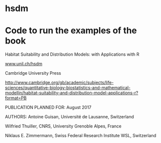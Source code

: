 # hsdm 
# Code to run the examples of the book
Habitat Suitability and Distribution Models: 
with Applications with R

www.unil.ch/hsdm

Cambridge University Press

http://www.cambridge.org/gb/academic/subjects/life-sciences/quantitative-biology-biostatistics-and-mathematical-modellin/habitat-suitability-and-distribution-model-applications-r?format=PB

PUBLICATION PLANNED FOR: August 2017
 

AUTHORS:
Antoine Guisan, Université de Lausanne, Switzerland

Wilfried Thuiller, CNRS, University Grenoble Alpes, France

Niklaus E. Zimmermann, Swiss Federal Research Institute WSL, Switzerland



